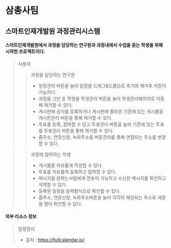 # 삼총사팀
## 스마트인재개발원 과정관리시스템
#### 스마트인재개발원에서 과정을 담당하는 연구원과 과정내에서 수업을 듣는 학생을 위해 시작한 프로젝트이다.
> 사용자
  >> 과정을 담당하는 연구원
  >> - 일정관리 버튼을 눌러 일정을 드래그&드롭으로 추가와 제거후 저장이 가능하다.
  >> - 과정을 그만 둔 학생을 학생관리 버튼을 눌러 학생관리페이지로 이동해 제거할 수 있다.
  >> - 게시판에 공지를 등록하거나 게시판에 올라온 기존에 있는 게시물을 게시판관리 버튼을 통해 제거할 수 있다.
  >> - 투표를 등록, 참여할 수 있고 투표관리 버튼을 눌러 기존에 있는 투표를 투표관리 버튼을 통해 제거할 수 있다.
  >> - 줌주소, 연장신청, 녹화주소를 버튼관리를 통해 연결되는 주소를 변경할 수 있다.

  >> 과정에 참여하는 학생
  >> - 게시물을 자유롭게 작성할 수 있다.
  >> - 투표를 자유롭게 등록하고 참여할 수 있다.
  >> - 메시지를 원하는사람에게 전송이 가능하고 수신한 메시지를 확인하고 삭제할 수 있다.
  >> - 등록된 일정을 달력형식으로 확인할 수 있다. 
  >> - 줌주소, 연장신청, 녹화주소버튼을 눌러 각각의 해당되는 주소로 새창을 열어 확인할 수 있다.
#### 외부 리소스 정보
> 일정관리
> - 출처 : https://fullcalendar.io/
